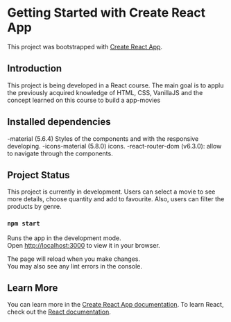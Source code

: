 # Getting Started with Create React App

This project was bootstrapped with [Create React App](https://github.com/facebook/create-react-app).

## Introduction
This project is being developed in a React course. The main goal is to applu the previously acquired knowledge of HTML, CSS, VanillaJS and the concept learned on this course to build a app-movies

## Installed dependencies
-material (5.6.4) Styles of the components and with the responsive developing.
-icons-material (5.8.0) icons.
-react-router-dom (v6.3.0): allow to navigate through the components.

## Project Status

This project is currently in development. Users can select a movie to see more details, choose quantity and add to favourite. Also, users can filter the products by genre.

### `npm start`

Runs the app in the development mode.\
Open [http://localhost:3000](http://localhost:3000) to view it in your browser.

The page will reload when you make changes.\
You may also see any lint errors in the console.

## Learn More

You can learn more in the [Create React App documentation](https://facebook.github.io/create-react-app/docs/getting-started).
To learn React, check out the [React documentation](https://reactjs.org/).

